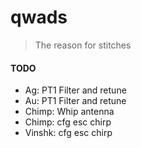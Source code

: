 # qwads

> The reason for stitches

#### TODO
- Ag: PT1 Filter and retune
- Au: PT1 Filter and retune
- Chimp: Whip antenna
- Chimp: cfg esc chirp
- Vinshk: cfg esc chirp
